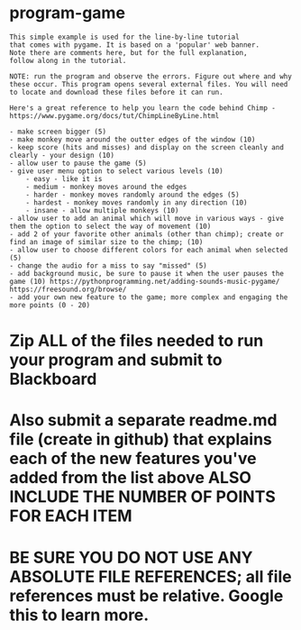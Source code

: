 # program-game
```
This simple example is used for the line-by-line tutorial
that comes with pygame. It is based on a 'popular' web banner.
Note there are comments here, but for the full explanation,
follow along in the tutorial.

NOTE: run the program and observe the errors. Figure out where and why these occur. This program opens several external files. You will need to locate and download these files before it can run. 

Here's a great reference to help you learn the code behind Chimp - https://www.pygame.org/docs/tut/ChimpLineByLine.html
```
```
- make screen bigger (5)
- make monkey move around the outter edges of the window (10)
- keep score (hits and misses) and display on the screen cleanly and clearly - your design (10)
- allow user to pause the game (5)
- give user menu option to select various levels (10)
    - easy - like it is
    - medium - monkey moves around the edges
    - harder - monkey moves randomly around the edges (5)
    - hardest - monkey moves randomly in any direction (10)
    - insane - allow multiple monkeys (10)
- allow user to add an animal which will move in various ways - give them the option to select the way of movement (10)
- add 2 of your favorite other animals (other than chimp); create or find an image of similar size to the chimp; (10)
- allow user to choose different colors for each animal when selected (5)
- change the audio for a miss to say "missed" (5)
- add background music, be sure to pause it when the user pauses the game (10) https://pythonprogramming.net/adding-sounds-music-pygame/
https://freesound.org/browse/
- add your own new feature to the game; more complex and engaging the more points (0 - 20)
```
# Zip ALL of the files needed to run your program and submit to Blackboard

# Also submit a separate readme.md file (create in github) that explains each of the new features you've added from the list above ALSO INCLUDE THE NUMBER OF POINTS FOR EACH ITEM

# BE SURE YOU DO NOT USE ANY ABSOLUTE FILE REFERENCES; all file references must be relative. Google this to learn more. 
